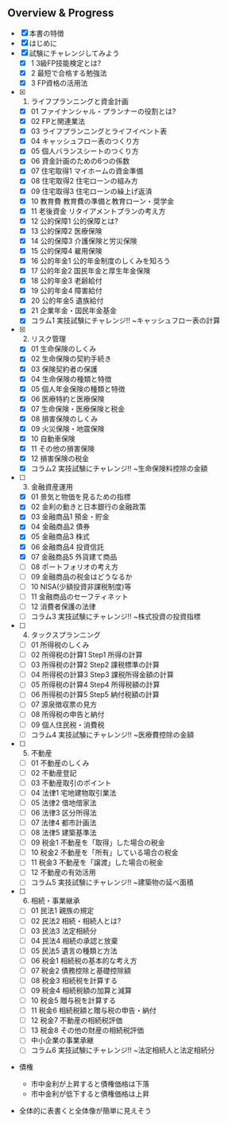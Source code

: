 ## Overview & Progress

- [x] 本書の特徴
- [x] はじめに
- [x] 試験にチャレンジしてみよう
  - [x] 1 3級FP技能検定とは?
  - [x] 2 最短で合格する勉強法
  - [x] 3 FP資格の活用法
- [x] 1. ライフプランニングと資金計画
  - [x] 01 ファイナンシャル・プランナーの役割とは?
  - [x] 02 FPと関連業法
  - [x] 03 ライフプランニングとライフイベント表
  - [x] 04 キャッシュフロー表のつくり方
  - [x] 05 個人バランスシートのつくり方
  - [x] 06 資金計画のための6つの係数
  - [x] 07 住宅取得1 マイホームの資金準備
  - [x] 08 住宅取得2 住宅ローンの組み方
  - [x] 09 住宅取得3 住宅ローンの繰上げ返済
  - [x] 10 教育費 教育費の準備と教育ローン・奨学金
  - [x] 11 老後資金 リタイアメントプランの考え方
  - [x] 12 公的保障1 公的保障とは?
  - [x] 13 公的保障2 医療保険
  - [x] 14 公的保障3 介護保険と労災保険
  - [x] 15 公的保障4 雇用保険
  - [x] 16 公的年金1 公的年金制度のしくみを知ろう
  - [x] 17 公的年金2 国民年金と厚生年金保険
  - [x] 18 公的年金3 老齢給付
  - [x] 19 公的年金4 障害給付
  - [x] 20 公的年金5 遺族給付
  - [x] 21 企業年金・国民年金基金
  - [x] コラム1 実技試験にチャレンジ!! ~キャッシュフロー表の計算
- [x] 2. リスク管理
  - [x] 01 生命保険のしくみ
  - [x] 02 生命保険の契約手続き
  - [x] 03 保険契約者の保護
  - [x] 04 生命保険の種類と特徴
  - [x] 05 個人年金保険の種類と特徴
  - [x] 06 医療特約と医療保険
  - [x] 07 生命保険・医療保険と税金
  - [x] 08 損害保険のしくみ
  - [x] 09 火災保険・地震保険
  - [x] 10 自動車保険
  - [x] 11 その他の損害保険
  - [x] 12 損害保険の税金
  - [x] コラム2 実技試験にチャレンジ!! ~生命保険料控除の金額
- [ ] 3. 金融資産運用
  - [x] 01 景気と物価を見るための指標
  - [x] 02 金利の動きと日本銀行の金融政策
  - [x] 03 金融商品1 預金・貯金
  - [x] 04 金融商品2 債券
  - [x] 05 金融商品3 株式
  - [x] 06 金融商品4 投資信託
  - [x] 07 金融商品5 外貨建て商品
  - [ ] 08 ポートフォリオの考え方
  - [ ] 09 金融商品の税金はどうなるか
  - [ ] 10 NISA(少額投資非課税制度)等
  - [ ] 11 金融商品のセーフティネット
  - [ ] 12 消費者保護の法律
  - [ ] コラム3 実技試験にチャレンジ!! ~株式投資の投資指標
- [ ] 4. タックスプランニング
  - [ ] 01 所得税のしくみ
  - [ ] 02 所得税の計算1 Step1 所得の計算
  - [ ] 03 所得税の計算2 Step2 課税標準の計算
  - [ ] 04 所得税の計算3 Step3 課税所得金額の計算
  - [ ] 05 所得税の計算4 Step4 所得税額の計算
  - [ ] 06 所得税の計算5 Step5 納付税額の計算
  - [ ] 07 源泉徴収票の見方
  - [ ] 08 所得税の申告と納付
  - [ ] 09 個人住民税・消費税
  - [ ] コラム4 実技試験にチャレンジ!! ~医療費控除の金額
- [ ] 5. 不動産
  - [ ] 01 不動産のしくみ
  - [ ] 02 不動産登記
  - [ ] 03 不動産取引のポイント
  - [ ] 04 法律1 宅地建物取引業法
  - [ ] 05 法律2 借地借家法
  - [ ] 06 法律3 区分所得法
  - [ ] 07 法律4 都市計画法
  - [ ] 08 法律5 建築基準法
  - [ ] 09 税金1 不動産を「取得」した場合の税金
  - [ ] 10 税金2 不動産を「所有」している場合の税金
  - [ ] 11 税金3 不動産を「譲渡」した場合の税金
  - [ ] 12 不動産の有効活用
  - [ ] コラム5 実技試験にチャレンジ!! ~建築物の延べ面積
- [ ] 6. 相続・事業継承
  - [ ] 01 民法1 親族の規定
  - [ ] 02 民法2 相続・相続人とは?
  - [ ] 03 民法3 法定相続分
  - [ ] 04 民法4 相続の承認と放棄
  - [ ] 05 民法5 遺言の種類と方法
  - [ ] 06 税金1 相続税の基本的な考え方
  - [ ] 07 税金2 債務控除と基礎控除額
  - [ ] 08 税金3 相続税を計算する
  - [ ] 09 税金4 相続税額の加算と減算
  - [ ] 10 税金5 贈与税を計算する
  - [ ] 11 税金6 相続税額と贈与税の申告・納付
  - [ ] 12 税金7 不動産の相続税評価
  - [ ] 13 税金8 その他の財産の相続税評価
  - [ ] 中小企業の事業承継
  - [ ] コラム6 実技試験にチャレンジ!! ~法定相続人と法定相続分

- 債権
  - 市中金利が上昇すると債権価格は下落
  - 市中金利が低下すると債権価格は上昇

- 全体的に表書くと全体像が簡単に見えそう
